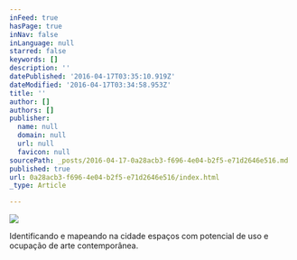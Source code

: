 ```yaml
---
inFeed: true
hasPage: true
inNav: false
inLanguage: null
starred: false
keywords: []
description: ''
datePublished: '2016-04-17T03:35:10.919Z'
dateModified: '2016-04-17T03:34:58.953Z'
title: ''
author: []
authors: []
publisher:
  name: null
  domain: null
  url: null
  favicon: null
sourcePath: _posts/2016-04-17-0a28acb3-f696-4e04-b2f5-e71d2646e516.md
published: true
url: 0a28acb3-f696-4e04-b2f5-e71d2646e516/index.html
_type: Article

---
```

![](https://the-grid-user-content.s3-us-west-2.amazonaws.com/17f9f31b-6bd5-42ab-b850-90dea00d290c.jpg)

Identificando
e mapeando na cidade espaços com potencial de uso e ocupação de arte
contemporânea.